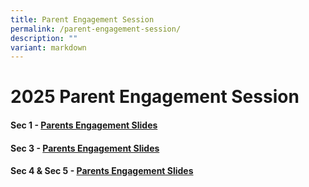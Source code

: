 ```yaml
---
title: Parent Engagement Session
permalink: /parent-engagement-session/
description: ""
variant: markdown
---
```

2025 Parent Engagement Session
=========================


#### Sec 1 - [Parents Engagement Slides](/files/2025_Sec_1_Parents__Engagement_Session_Main_Final.pdf)

#### Sec 3 - [Parents Engagement Slides](/files/2025_Sec_3_Parents_Engagement_Slides_school_website.pdf)

#### Sec 4 & Sec 5 - [Parents Engagement Slides](/files/2025_Sec_4_5_Parents_Engagement_Slides_Website.pdf)



